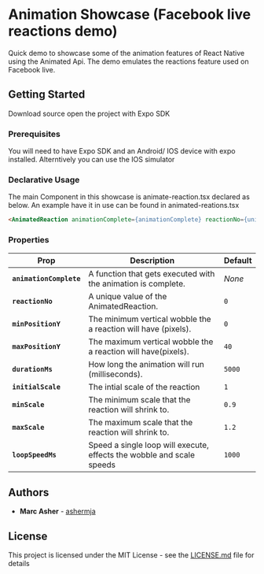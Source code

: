 # Animation Showcase (Facebook live reactions demo)

Quick demo to showcase some of the animation features of React Native using the Animated Api. The demo emulates the reactions feature used on Facebook live.

## Getting Started

Download source open the project with Expo SDK 

### Prerequisites

You will need to have Expo SDK and an Android/ IOS device with expo installed. Alterntively you can use the IOS simulator 

### Declarative Usage
The main Component in this showcase is animate-reaction.tsx declared as below. An example have it in use can be found in animated-reations.tsx

```html
<AnimatedReaction animationComplete={animationComplete} reactionNo={uniqueId} />);
```

### Properties
| Prop | Description | Default |
|---|---|---|
|**`animationComplete`**|A function that gets executed with the animation is complete. |*None*|
|**`reactionNo`**|A unique value of the AnimatedReaction. |`0`|
|**`minPositionY`**|The minimum vertical wobble the a reaction will have (pixels). |`0`|
|**`maxPositionY`**|The maximum vertical wobble the a reaction will have(pixels). |`40`|
|**`durationMs`**|How long the animation will run (milliseconds). |`5000`|
|**`initialScale`**|The intial scale of the reaction |`1`|
|**`minScale`**|The minimum scale that the reaction will shrink to. |`0.9`|
|**`maxScale`**|The maximum scale that the reaction will shrink to. |`1.2`|
|**`loopSpeedMs`**|Speed a single loop will execute, effects the wobble and scale speeds |`1000`|

## Authors

* **Marc Asher** - [ashermja](https://github.com/ashermja)


## License

This project is licensed under the MIT License - see the [LICENSE.md](LICENSE.md) file for details
